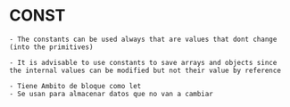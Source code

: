 
# CONST 

    - The constants can be used always that are values that dont change (into the primitives)

    - It is advisable to use constants to save arrays and objects since the internal values can be modified but not their value by reference

    - Tiene Ambito de bloque como let
    - Se usan para almacenar datos que no van a cambiar